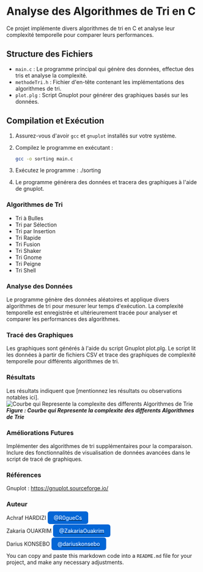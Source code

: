 # Analyse des Algorithmes de Tri en C

Ce projet implémente divers algorithmes de tri en C et analyse leur complexité temporelle pour comparer leurs performances.

## Structure des Fichiers

- `main.c` : Le programme principal qui génère des données, effectue des tris et analyse la complexité.
- `methodeTri.h` : Fichier d'en-tête contenant les implémentations des algorithmes de tri.
- `plot.plg` : Script Gnuplot pour générer des graphiques basés sur les données.

## Compilation et Exécution

1. Assurez-vous d'avoir `gcc` et `gnuplot` installés sur votre système.
2. Compilez le programme en exécutant :

   ```bash
   gcc -o sorting main.c

3. Exécutez le programme :
    ./sorting

4. Le programme générera des données et tracera des graphiques à l'aide de gnuplot.

### Algorithmes de Tri

- Tri à Bulles
- Tri par Sélection
- Tri par Insertion
- Tri Rapide
- Tri Fusion
- Tri Shaker
- Tri Gnome
- Tri Peigne
- Tri Shell

### Analyse des Données

Le programme génère des données aléatoires et applique divers algorithmes de tri pour mesurer leur temps d'exécution. La complexité temporelle est enregistrée et ultérieurement tracée pour analyser et comparer les performances des algorithmes.

### Tracé des Graphiques
Les graphiques sont générés à l'aide du script Gnuplot plot.plg. Le script lit les données à partir de fichiers CSV et trace des graphiques de complexité temporelle pour différents algorithmes de tri.

### Résultats
Les résultats indiquent que [mentionnez les résultats ou observations notables ici].
![Courbe qui Represente la complexite des differents Algorithmes de Trie](CourbeComplexiteAlgosTrie.png)\
___Figure : Courbe qui Represente la complexite des differents Algorithmes de Trie___

### Améliorations Futures
Implémenter des algorithmes de tri supplémentaires pour la comparaison.
Inclure des fonctionnalités de visualisation de données avancées dans le script de tracé de graphiques.

### Références
Gnuplot : https://gnuplot.sourceforge.io/

### Auteur

Achraf HARDIZI
[<span style="background-color:#0366d6; color:#ffffff; padding:8px 16px; border-radius:6px; text-decoration:none;">@R0gueCs</span>](https://github.com/R0gueCS)\
\
Zakaria OUAKRIM
[<span style="background-color:#0366d6; color:#ffffff; padding:8px 16px; border-radius:6px; text-decoration:none;">@ZakariaOuakrim</span>](https://github.com/ZakariaOuakrim)\
\
Darius KONSEBO
[<span style="background-color:#0366d6; color:#ffffff; padding:8px 16px; border-radius:6px; text-decoration:none;">@dariuskonsebo</span>](https://github.com/dariuskonsebo)

You can copy and paste this markdown code into a `README.md` file for your project, and make any necessary adjustments.